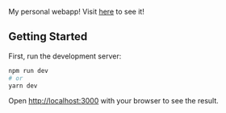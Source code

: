 My personal webapp! Visit [here](https://jflinchum.github.io/personal-webapp) to see it!

## Getting Started

First, run the development server:

```bash
npm run dev
# or
yarn dev
```

Open [http://localhost:3000](http://localhost:3000) with your browser to see the result.
